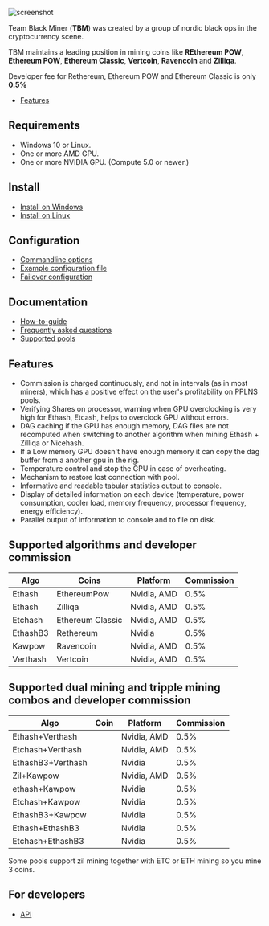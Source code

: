 ![screenshot](https://github.com/sp-hash/TeamBlackMiner/blob/main/TBMiner.png)

Team Black Miner (**TBM**) was created by a group of nordic black ops in the cryptocurrency scene.

TBM maintains a leading position in mining coins like **REthereum POW**, **Ethereum POW**, **Ethereum Classic**, **Vertcoin**, **Ravencoin** and **Zilliqa**.

Developer fee for Rethereum, Ethereum POW and Ethereum Classic is only **0.5%**


* [Features](https://github.com/sp-hash/TeamBlackMiner#features)

## Requirements
+ Windows 10 or Linux.
+ One or more AMD GPU.
+ One or more NVIDIA GPU. (Compute 5.0 or newer.)

## Install
* [Install on Windows](https://github.com/sp-hash/TeamBlackMiner/blob/main/INSTALL_WINDOWS.md)
* [Install on Linux](https://github.com/sp-hash/TeamBlackMiner/blob/main/INSTALL_LINUX.md)

## Configuration

* [Commandline options](https://github.com/sp-hash/TeamBlackMiner/blob/main/OPTIONS.md)
* [Example configuration file](https://github.com/sp-hash/TeamBlackMiner/blob/main/CONFIG_FILE.md)
* [Failover configuration](https://github.com/sp-hash/TeamBlackMiner/blob/main/FAILOVER.md)

## Documentation
* [How-to-guide](https://github.com/sp-hash/TeamBlackMiner/blob/main/HOW-TO.md)
* [Frequently asked questions](https://github.com/sp-hash/TeamBlackMiner/blob/main/FAQ.md)
* [Supported pools](https://github.com/sp-hash/TeamBlackMiner/blob/main/POOLS.md)

## Features
+ Commission is charged continuously, and not in intervals (as in most miners), which has a positive effect on the user's profitability on PPLNS pools.
+ Verifying Shares on processor, warning when GPU overclocking is very high for Ethash, Etcash, helps to overclock GPU without errors.
+ DAG caching if the GPU has enough memory, DAG files are not recomputed when switching to another algorithm when mining Ethash + Zilliqa or Nicehash.
+ If a Low memory GPU doesn't have enough memory it can copy the dag buffer from a another gpu in the rig.
+ Temperature control and stop the GPU in case of overheating.
+ Mechanism to restore lost connection with pool.
+ Informative and readable tabular statistics output to console.
+ Display of detailed information on each device (temperature, power consumption, cooler load, memory frequency, processor frequency, energy efficiency).
+ Parallel output of information to console and to file on disk.

## Supported algorithms and developer commission

| Algo          | Coins             | Platform    | Commission    |
| ------------- | ----------------- | ----------- | ------------- |
| Ethash        | EthereumPow       | Nvidia, AMD | 0.5%          |
| Ethash        | Zilliqa           | Nvidia, AMD | 0.5%          |
| Etchash       | Ethereum Classic  | Nvidia, AMD | 0.5%          |
| EthashB3      | Rethereum         | Nvidia      | 0.5%          |
| Kawpow        | Ravencoin         | Nvidia, AMD | 0.5%          |
| Verthash      | Vertcoin          | Nvidia, AMD | 0.5%          |                                                    

## Supported dual mining and tripple mining combos and developer commission

| Algo             | Coin                  | Platform    | Commission    |
| ---------------- | --------------------- | ----------- | ------------- |
| Ethash+Verthash  |                       | Nvidia, AMD | 0.5%          |
| Etchash+Verthash |                       | Nvidia, AMD | 0.5%          |
| EthashB3+Verthash|                       | Nvidia      | 0.5%          |
| Zil+Kawpow       |                       | Nvidia, AMD | 0.5%          |
| ethash+Kawpow    |                       | Nvidia      | 0.5%          |
| Etchash+Kawpow   |                       | Nvidia      | 0.5%          |
| EthashB3+Kawpow  |                       | Nvidia      | 0.5%          |
| Ethash+EthashB3  |                       | Nvidia      | 0.5%          |
| Etchash+EthashB3 |                       | Nvidia      | 0.5%          |


Some pools support zil mining together with ETC or ETH mining so you mine 3 coins.

## For developers

* [API](https://github.com/sp-hash/TeamBlackMiner/blob/main/API.md)
